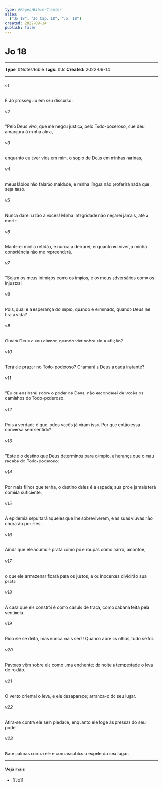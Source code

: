 ```yaml
---
type: #Pages/Bible-Chapter
alias:
  ["Jo 18", "Jo Cap. 18", "Jo. 18"]
created: 2022-09-14
publish: false
---
```


# Jo 18

---

**Type:** #Notes/Bible
**Tags:** #Jo
**Created:** 2022-09-14

---

###### v1
E Jó prosseguiu em seu discurso:
###### v2
"Pelo Deus vivo, que me negou justiça, pelo Todo-poderoso, que deu amargura à minha alma,
###### v3
enquanto eu tiver vida em mim, o sopro de Deus em minhas narinas,
###### v4
meus lábios não falarão maldade, e minha língua não proferirá nada que seja falso.
###### v5
Nunca darei razão a vocês! Minha integridade não negarei jamais, até à morte.
###### v6
Manterei minha retidão, e nunca a deixarei; enquanto eu viver, a minha consciência não me repreenderá.
###### v7
"Sejam os meus inimigos como os ímpios, e os meus adversários como os injustos!
###### v8
Pois, qual é a esperança do ímpio, quando é eliminado, quando Deus lhe tira a vida?
###### v9
Ouvirá Deus o seu clamor, quando vier sobre ele a aflição?
###### v10
Terá ele prazer no Todo-poderoso? Chamará a Deus a cada instante?
###### v11
"Eu os ensinarei sobre o poder de Deus; não esconderei de vocês os caminhos do Todo-poderoso.
###### v12
Pois a verdade é que todos vocês já viram isso. Por que então essa conversa sem sentido?
###### v13
"Este é o destino que Deus determinou para o ímpio, a herança que o mau recebe do Todo-poderoso:
###### v14
Por mais filhos que tenha, o destino deles é a espada; sua prole jamais terá comida suficiente.
###### v15
A epidemia sepultará aqueles que lhe sobreviverem, e as suas viúvas não chorarão por eles.
###### v16
Ainda que ele acumule prata como pó e roupas como barro, amontoe;
###### v17
o que ele armazenar ficará para os justos, e os inocentes dividirão sua prata.
###### v18
A casa que ele constrói é como casulo de traça, como cabana feita pela sentinela.
###### v19
Rico ele se deita, mas nunca mais será! Quando abre os olhos, tudo se foi.
###### v20
Pavores vêm sobre ele como uma enchente; de noite a tempestade o leva de roldão.
###### v21
O vento oriental o leva, e ele desaparece; arranca-o do seu lugar.
###### v22
Atira-se contra ele sem piedade, enquanto ele foge às pressas do seu poder.
###### v23
Bate palmas contra ele e com assobios o expele do seu lugar.


---

#### Veja mais

- [[Jo]]
